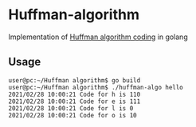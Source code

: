 # Huffman-algorithm
Implementation of [Huffman algorithm coding](https://en.wikipedia.org/wiki/Huffman_coding) in golang 
## Usage 
```console
user@pc:~/Huffman algorithm$ go build
user@pc:~/Huffman algorithm$ ./huffman-algo hello
2021/02/28 10:00:21 Code for h is 110
2021/02/28 10:00:21 Code for e is 111
2021/02/28 10:00:21 Code for l is 0
2021/02/28 10:00:21 Code for o is 10
```